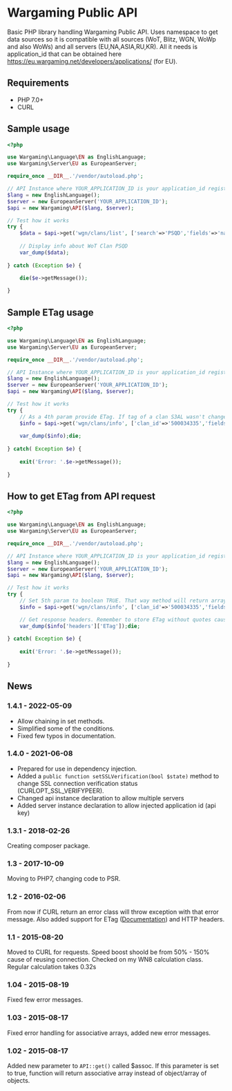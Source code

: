 # Wargaming Public API
Basic PHP library handling Wargaming Public API. Uses namespace to get data sources so it is compatible with all sources (WoT, Blitz, WGN, WoWp and also WoWs) and all servers (EU,NA,ASIA,RU,KR). All it needs is application_id that can be obtained here https://eu.wargaming.net/developers/applications/ (for EU).

## Requirements
- PHP 7.0+
- CURL

## Sample usage
``` php
<?php

use Wargaming\Language\EN as EnglishLanguage;
use Wargaming\Server\EU as EuropeanServer;

require_once __DIR__.'/vendor/autoload.php';

// API Instance where YOUR_APPLICATION_ID is your application_id registered for the server you use.
$lang = new EnglishLanguage();
$server = new EuropeanServer('YOUR_APPLICATION_ID');
$api = new Wargaming\API($lang, $server);

// Test how it works
try {
	$data = $api->get('wgn/clans/list', ['search'=>'PSQD','fields'=>'name,tag,clan_id']);
	
	// Display info about WoT Clan PSQD
	var_dump($data);
	
} catch (Exception $e) {

	die($e->getMessage());
	
}
```

## Sample ETag usage
``` php
<?php

use Wargaming\Language\EN as EnglishLanguage;
use Wargaming\Server\EU as EuropeanServer;

require_once __DIR__.'/vendor/autoload.php';

// API Instance where YOUR_APPLICATION_ID is your application_id registered for the server you use.
$lang = new EnglishLanguage();
$server = new EuropeanServer('YOUR_APPLICATION_ID');
$api = new Wargaming\API($lang, $server);

// Test how it works
try {
	// As a 4th param provide ETag. If tag of a clan S3AL wasn't changed method will return true. If it changed new data will be returned.
	$info = $api->get('wgn/clans/info', ['clan_id'=>'500034335','fields'=>'tag'], false, '813ac115749538da9b3b61fd4069fd44');
	
	var_dump($info);die;
	
} catch( Exception $e) {
	
	exit('Error: '.$e->getMessage());
	
}
```

## How to get ETag from API request
``` php
<?php

use Wargaming\Language\EN as EnglishLanguage;
use Wargaming\Server\EU as EuropeanServer;

require_once __DIR__.'/vendor/autoload.php';

// API Instance where YOUR_APPLICATION_ID is your application_id registered for the server you use.
$lang = new EnglishLanguage();
$server = new EuropeanServer('YOUR_APPLICATION_ID');
$api = new Wargaming\API($lang, $server);

// Test how it works
try {
	// Set 5th param to boolean TRUE. That way method will return array with following format: ['headers'=>[],'data'=>StdClass]
	$info = $api->get('wgn/clans/info', ['clan_id'=>'500034335','fields'=>'tag'], false, null, true);

	// Get response headers. Remember to store ETag without quotes cause $api->get() method add those when ETag is provided.
	var_dump($info['headers']['ETag']);die;
	
} catch( Exception $e) {
	
	exit('Error: '.$e->getMessage());
	
}
```

## News
### 1.4.1 - 2022-05-09
- Allow chaining in set methods.
- Simplified some of the conditions.
- Fixed few typos in documentation.

### 1.4.0 - 2021-06-08
- Prepared for use in dependency injection.
- Added a `public function setSSLVerification(bool $state)` method to change SSL connection verification status (CURLOPT_SSL_VERIFYPEER).
- Changed api instance declaration to allow multiple servers
- Added server instance declaration to allow injected application id (api key)

### 1.3.1 - 2018-02-26
Creating composer package.

### 1.3 - 2017-10-09
Moving to PHP7, changing code to PSR.

### 1.2 - 2016-02-06
From now if CURL return an error class will throw exception with that error message. Also added support for ETag ([Documentation](https://eu.wargaming.net/developers/documentation/guide/getting-started/#etag)) and HTTP headers.

### 1.1 - 2015-08-20
Moved to CURL for requests. Speed boost shoold be from 50% - 150% cause of reusing connection. Checked on my WN8 calculation class. Regular calculation takes 0.32s

### 1.04 - 2015-08-19
Fixed few error messages.

### 1.03 - 2015-08-17
Fixed error handling for associative arrays, added new error messages.

### 1.02 - 2015-08-17
Added new parameter to `API::get()` called $assoc. If this parameter is set to true, function will return associative array instead of object/array of objects.
